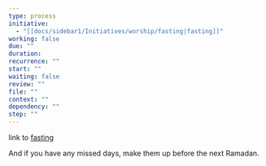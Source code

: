 ```yaml
---
type: process
initiative:
  - "[[docs/sidebar1/Initiatives/worship/fasting|fasting]]"
working: false
due: ""
duration: 
recurrence: ""
start: ""
waiting: false
review: ""
file: ""
context: ""
dependency: ""
step: ""
---
```


link to [fasting](docs/sidebar1/Initiatives/worship/fasting.md)

And if you have any missed days, make them up before the next Ramadan.
